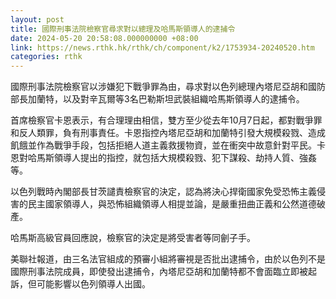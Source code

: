 ```yaml
---
layout: post
title: 國際刑事法院檢察官尋求對以總理及哈馬斯領導人的逮捕令
date: 2024-05-20 20:58:08.000000000 +08:00
link: https://news.rthk.hk/rthk/ch/component/k2/1753934-20240520.htm
categories: rthk
---
```


國際刑事法院檢察官以涉嫌犯下戰爭罪為由，尋求對以色列總理內塔尼亞胡和國防部長加蘭特，以及對辛瓦爾等3名巴勒斯坦武裝組織哈馬斯領導人的逮捕令。

首席檢察官卡恩表示，有合理理由相信，雙方至少從去年10月7日起，都對戰爭罪和反人類罪，負有刑事責任。卡恩指控內塔尼亞胡和加蘭特引發大規模殺戮、造成飢餓並作為戰爭手段，包括拒絕人道主義救援物資，並在衝突中故意針對平民。卡恩對哈馬斯領導人提出的指控，就包括大規模殺戮、犯下謀殺、劫持人質、強姦等。

以色列戰時內閣部長甘茨譴責檢察官的決定，認為將決心捍衛國家免受恐怖主義侵害的民主國家領導人，與恐怖組織領導人相提並論，是嚴重扭曲正義和公然道德破產。

哈馬斯高級官員回應說，檢察官的決定是將受害者等同劊子手。

美聯社報道，由三名法官組成的預審小組將審視是否批出逮捕令，由於以色列不是國際刑事法院成員，即使發出逮捕令，內塔尼亞胡和加蘭特都不會面臨立即被起訴，但可能影響以色列領導人出國。

